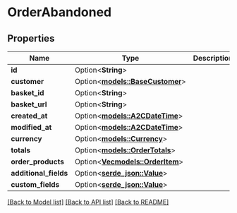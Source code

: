 # OrderAbandoned

## Properties

Name | Type | Description | Notes
------------ | ------------- | ------------- | -------------
**id** | Option<**String**> |  | [optional]
**customer** | Option<[**models::BaseCustomer**](BaseCustomer.md)> |  | [optional]
**basket_id** | Option<**String**> |  | [optional]
**basket_url** | Option<**String**> |  | [optional]
**created_at** | Option<[**models::A2CDateTime**](A2CDateTime.md)> |  | [optional]
**modified_at** | Option<[**models::A2CDateTime**](A2CDateTime.md)> |  | [optional]
**currency** | Option<[**models::Currency**](Currency.md)> |  | [optional]
**totals** | Option<[**models::OrderTotals**](Order_Totals.md)> |  | [optional]
**order_products** | Option<[**Vec<models::OrderItem>**](Order_Item.md)> |  | [optional]
**additional_fields** | Option<[**serde_json::Value**](.md)> |  | [optional]
**custom_fields** | Option<[**serde_json::Value**](.md)> |  | [optional]

[[Back to Model list]](../README.md#documentation-for-models) [[Back to API list]](../README.md#documentation-for-api-endpoints) [[Back to README]](../README.md)



